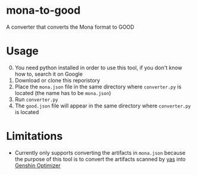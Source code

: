 # mona-to-good
 A converter that converts the Mona format to GOOD

# Usage
0. You need python installed in order to use this tool, if you don't know how to, search it on Google
1. Download or clone this reporistory
2. Place the `mona.json` file in the same directory where `converter.py` is located (the name has to be `mona.json`)
3. Run `converter.py`
4. The `good.json` file will appear in the same directory where `converter.py` is located

# Limitations
- Currently only supports converting the artifacts in `mona.json` because the purpose of this tool is to convert the artifacts scanned by [yas](https://github.com/wormtql/yas) into [Genshin Optimizer](https://frzyc.github.io/genshin-optimizer/#/characters)
